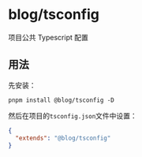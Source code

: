 # blog/tsconfig

项目公共 Typescript 配置

## 用法

先安装：

```shell
pnpm install @blog/tsconfig -D
```

然后在项目的`tsconfig.json`文件中设置：

```json
{
  "extends": "@blog/tsconfig"
}
```
